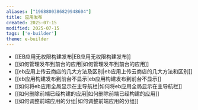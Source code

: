 ```yaml
---
aliases: ["1968800386829948604"]
title: 应用发布
created: 2025-07-15
modified: 2025-07-15
tags: ['e-builder']
theme: e-builder
---
```


- [[EB应用无权限构建发布|EB应用无权限构建发布]]
- [[如何管理发布到前台的应用|如何管理发布到前台的应用]]
- [[eb应用上传云商店的几大方法及区别|eb应用上传云商店的几大方法和区别]]
- [[eb应用构建发布到前台不显示|eb应用构建发布到前台不显示]]
- [[如何将eb应用全局显示在主导航栏|如何将eb应用全局显示在主导航栏]]
- [[如何删除前端已经构建的应用|如何删除前端已经构建的应用]]
- [[如何调整前端应用的分组|如何调整前端应用的分组]]